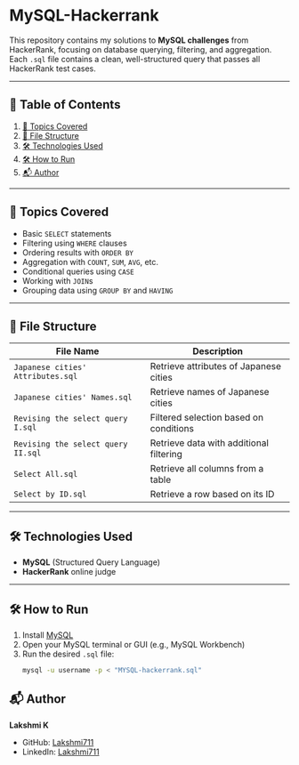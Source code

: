 # MySQL-Hackerrank

This repository contains my solutions to **MySQL challenges** from HackerRank, focusing on database querying, filtering, and aggregation.  
Each `.sql` file contains a clean, well-structured query that passes all HackerRank test cases.

---

## 📑 Table of Contents
1. [📌 Topics Covered](#-topics-covered)  
2. [📂 File Structure](#-file-structure)  
3. [🛠 Technologies Used](#-technologies-used)  
4. [🛠 How to Run](#-how-to-run)  
5. [📬 Author](#-author)  

---

## 📌 Topics Covered
- Basic `SELECT` statements
- Filtering using `WHERE` clauses
- Ordering results with `ORDER BY`
- Aggregation with `COUNT`, `SUM`, `AVG`, etc.
- Conditional queries using `CASE`
- Working with `JOIN`s
- Grouping data using `GROUP BY` and `HAVING`

---

## 📂 File Structure
| File Name | Description |
|-----------|-------------|
| `Japanese cities' Attributes.sql` | Retrieve attributes of Japanese cities |
| `Japanese cities' Names.sql` | Retrieve names of Japanese cities |
| `Revising the select query I.sql` | Filtered selection based on conditions |
| `Revising the select query II.sql` | Retrieve data with additional filtering |
| `Select All.sql` | Retrieve all columns from a table |
| `Select by ID.sql` | Retrieve a row based on its ID |

---

## 🛠 Technologies Used
- **MySQL** (Structured Query Language)
- **HackerRank** online judge

---

## 🛠 How to Run
1. Install [MySQL](https://dev.mysql.com/downloads/)  
2. Open your MySQL terminal or GUI (e.g., MySQL Workbench)  
3. Run the desired `.sql` file:  
   ```bash
   mysql -u username -p < "MYSQL-hackerrank.sql"

## 📬 Author
**Lakshmi K**  
- GitHub: [Lakshmi711](https://github.com/Lakshmi711)  
- LinkedIn: [Lakshmi711](https://www.linkedin.com/in/Lakshmi711)

